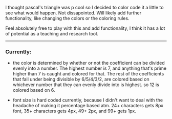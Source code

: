 I thought pascal's triangle was p cool so I decided to color code it a little to see what would happen. Not dissapointed. Will likely add further functionality, like changing the colors or the coloring rules. 

Feel absolutely free to play with this and add functionality, I think it has a lot of potential as a teaching and research tool.

___

### Currently:

- the color is determined by whether or not the coefficient can be divided evenly into a number. The highest number is 7, and anything that's prime higher than 7 is caught and colored for that. The rest of the coefficients that fall under being divisible by 6/5/4/3/2, are colored based on whichever number that they can evenly divide into is highest. so 12 is colored based on 6. 

- font size is hard coded currently, because I didn't want to deal with the headache of making it percentage based atm. 24+ characters gets 8px font, 35+ characters gets 4px, 49+ 2px, and 99+ gets 1px. 
